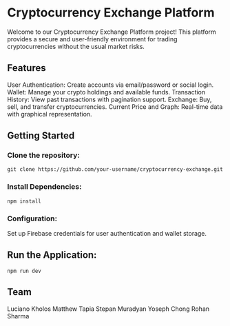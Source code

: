 # Cryptocurrency Exchange Platform
Welcome to our Cryptocurrency Exchange Platform project! This platform provides a secure and user-friendly environment for trading cryptocurrencies without the usual market risks.

## Features
User Authentication: Create accounts via email/password or social login.
Wallet: Manage your crypto holdings and available funds.
Transaction History: View past transactions with pagination support.
Exchange: Buy, sell, and transfer cryptocurrencies.
Current Price and Graph: Real-time data with graphical representation.


## Getting Started

### Clone the repository:
```
git clone https://github.com/your-username/cryptocurrency-exchange.git
```

### Install Dependencies:
```
npm install
```
### Configuration:
Set up Firebase credentials for user authentication and wallet storage.

## Run the Application:
```
npm run dev
```
## Team
Luciano Kholos
Matthew Tapia
Stepan Muradyan
Yoseph Chong
Rohan Sharma
